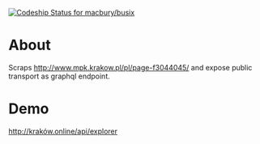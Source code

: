 [ ![Codeship Status for macbury/busix](https://app.codeship.com/projects/ca0af0d0-a30f-0136-e159-3a2d92578496/status?branch=master)](https://app.codeship.com/projects/307233)

# About

Scraps http://www.mpk.krakow.pl/pl/page-f3044045/ and expose public transport as graphql endpoint. 

# Demo

http://kraków.online/api/explorer
